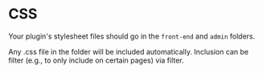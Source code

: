 CSS
===

Your plugin's stylesheet files should go in the `front-end` and `admin` folders. 

Any .css file in the folder will be included automatically. Inclusion can be filter (e.g., to only include on certain pages) via filter.